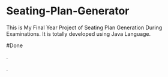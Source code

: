 # Seating-Plan-Generator

This is My Final Year Project of Seating Plan Generation During Examinations. It is totally developed using Java Language.

































#Done







































































































.




































































































































































































































































































































































































































































































.






































